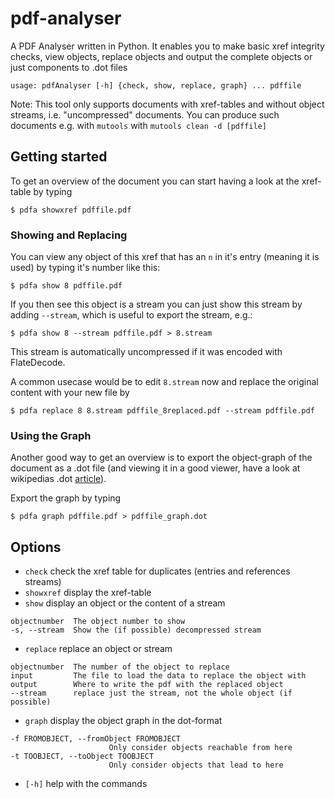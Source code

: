 pdf-analyser
============

A PDF Analyser written in Python. It enables you to make basic xref integrity
checks, view objects, replace objects and output the complete objects or just
components to .dot files

    usage: pdfAnalyser [-h] {check, show, replace, graph} ... pdffile

Note: This tool only supports documents with xref-tables and without object 
streams, i.e. "uncompressed" documents. You can produce such documents e.g. 
with `mutools` with `mutools clean -d [pdffile]`

## Getting started

To get an overview of the document you can start having a look at the 
xref-table by typing

```
$ pdfa showxref pdffile.pdf
```

### Showing and Replacing

You can view any object of this xref that has an `n` in it's entry 
(meaning it is used) by typing it's number like this:
```
$ pdfa show 8 pdffile.pdf
```

If you then see this object is a stream you can just show this stream by 
adding `--stream`, which is useful to export the stream, e.g.:
```
$ pdfa show 8 --stream pdffile.pdf > 8.stream
```
This stream is automatically uncompressed if it was encoded with 
FlateDecode.

A common usecase would be to edit `8.stream` now and replace the original
content with your new file by
```
$ pdfa replace 8 8.stream pdffile_8replaced.pdf --stream pdffile.pdf
```

### Using the Graph

Another good way to get an overview is to export the object-graph of the
document as a .dot file (and viewing it in a good viewer, have a look at
wikipedias .dot 
[article](http://en.wikipedia.org/wiki/DOT_(graph_description_language))).

Export the graph by typing
```
$ pdfa graph pdffile.pdf > pdffile_graph.dot
```

## Options

* `check` check the xref table for duplicates (entries and references streams)
* `showxref` display the xref-table
* `show` display an object or the content of a stream
```
objectnumber  The object number to show
-s, --stream  Show the (if possible) decompressed stream
```
* `replace` replace an object or stream
```
objectnumber  The number of the object to replace
input         The file to load the data to replace the object with
output        Where to write the pdf with the replaced object
--stream      replace just the stream, not the whole object (if possible)
```
* `graph` display the object graph in the dot-format
```
-f FROMOBJECT, --fromObject FROMOBJECT
                      Only consider objects reachable from here
-t TOOBJECT, --toObject TOOBJECT
                      Only consider objects that lead to here
```
* `[-h]` help with the commands
